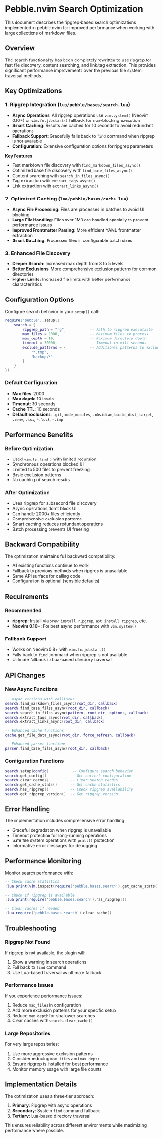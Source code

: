 # Pebble.nvim Search Optimization

This document describes the ripgrep-based search optimizations implemented in pebble.nvim for improved performance when working with large collections of markdown files.

## Overview

The search functionality has been completely rewritten to use ripgrep for fast file discovery, content searching, and link/tag extraction. This provides significant performance improvements over the previous file system traversal methods.

## Key Optimizations

### 1. Ripgrep Integration (`lua/pebble/bases/search.lua`)

- **Async Operations**: All ripgrep operations use `vim.system()` (Neovim 0.10+) or `vim.fn.jobstart()` fallback for non-blocking execution
- **Smart Caching**: Results are cached for 10 seconds to avoid redundant operations
- **Fallback Support**: Gracefully falls back to `find` command when ripgrep is not available
- **Configuration**: Extensive configuration options for ripgrep parameters

**Key Features:**
- Fast markdown file discovery with `find_markdown_files_async()`
- Optimized base file discovery with `find_base_files_async()`
- Content searching with `search_in_files_async()`
- Tag extraction with `extract_tags_async()`
- Link extraction with `extract_links_async()`

### 2. Optimized Caching (`lua/pebble/bases/cache.lua`)

- **Async File Processing**: Files are processed in batches to avoid UI blocking
- **Large File Handling**: Files over 1MB are handled specially to prevent performance issues
- **Improved Frontmatter Parsing**: More efficient YAML frontmatter extraction
- **Smart Batching**: Processes files in configurable batch sizes

### 3. Enhanced File Discovery

- **Deeper Search**: Increased max depth from 3 to 5 levels
- **Better Exclusions**: More comprehensive exclusion patterns for common directories
- **Higher Limits**: Increased file limits with better performance characteristics

## Configuration Options

Configure search behavior in your `setup()` call:

```lua
require('pebble').setup({
    search = {
        ripgrep_path = "rg",           -- Path to ripgrep executable
        max_files = 2000,              -- Maximum files to process
        max_depth = 10,                -- Maximum directory depth
        timeout = 30000,               -- Timeout in milliseconds
        exclude_patterns = {           -- Additional patterns to exclude
            "*.tmp",
            "backup/*"
        }
    }
})
```

### Default Configuration

- **Max files**: 2000
- **Max depth**: 10 levels
- **Timeout**: 30 seconds
- **Cache TTL**: 10 seconds
- **Default exclusions**: `.git`, `node_modules`, `.obsidian`, `build`, `dist`, `target`, `.venv`, `.tox`, `*.lock`, `*.tmp`

## Performance Benefits

### Before Optimization
- Used `vim.fs.find()` with limited recursion
- Synchronous operations blocked UI
- Limited to 500 files to prevent freezing
- Basic exclusion patterns
- No caching of search results

### After Optimization
- Uses ripgrep for subsecond file discovery
- Async operations don't block UI
- Can handle 2000+ files efficiently
- Comprehensive exclusion patterns
- Smart caching reduces redundant operations
- Batch processing prevents UI freezing

## Backward Compatibility

The optimization maintains full backward compatibility:

- All existing functions continue to work
- Fallback to previous methods when ripgrep is unavailable
- Same API surface for calling code
- Configuration is optional (sensible defaults)

## Requirements

### Recommended
- **ripgrep**: Install via `brew install ripgrep`, `apt install ripgrep`, etc.
- **Neovim 0.10+**: For best async performance with `vim.system()`

### Fallback Support
- Works on Neovim 0.8+ with `vim.fn.jobstart()`
- Falls back to `find` command when ripgrep is not available
- Ultimate fallback to Lua-based directory traversal

## API Changes

### New Async Functions
```lua
-- Async versions with callbacks
search.find_markdown_files_async(root_dir, callback)
search.find_base_files_async(root_dir, callback)
search.search_in_files_async(pattern, root_dir, options, callback)
search.extract_tags_async(root_dir, callback)
search.extract_links_async(root_dir, callback)

-- Enhanced cache functions
cache.get_file_data_async(root_dir, force_refresh, callback)

-- Enhanced parser functions
parser.find_base_files_async(root_dir, callback)
```

### Configuration Functions
```lua
search.setup(config)           -- Configure search behavior
search.get_config()           -- Get current configuration
search.clear_cache()          -- Clear search caches
search.get_cache_stats()      -- Get cache statistics
search.has_ripgrep()          -- Check ripgrep availability
search.get_ripgrep_version()  -- Get ripgrep version
```

## Error Handling

The implementation includes comprehensive error handling:

- Graceful degradation when ripgrep is unavailable
- Timeout protection for long-running operations
- Safe file system operations with `pcall()` protection
- Informative error messages for debugging

## Performance Monitoring

Monitor search performance with:

```lua
-- Check cache statistics
:lua print(vim.inspect(require('pebble.bases.search').get_cache_stats()))

-- Check if ripgrep is available
:lua print(require('pebble.bases.search').has_ripgrep())

-- Clear caches if needed
:lua require('pebble.bases.search').clear_cache()
```

## Troubleshooting

### Ripgrep Not Found
If ripgrep is not available, the plugin will:
1. Show a warning in search operations
2. Fall back to `find` command
3. Use Lua-based traversal as ultimate fallback

### Performance Issues
If you experience performance issues:
1. Reduce `max_files` in configuration
2. Add more exclusion patterns for your specific setup
3. Reduce `max_depth` for shallower searches
4. Clear caches with `search.clear_cache()`

### Large Repositories
For very large repositories:
1. Use more aggressive exclusion patterns
2. Consider reducing `max_files` and `max_depth`
3. Ensure ripgrep is installed for best performance
4. Monitor memory usage with large file counts

## Implementation Details

The optimization uses a three-tier approach:

1. **Primary**: Ripgrep with async operations
2. **Secondary**: System `find` command fallback  
3. **Tertiary**: Lua-based directory traversal

This ensures reliability across different environments while maximizing performance where possible.